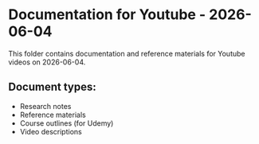 # Documentation for Youtube - 2026-06-04

This folder contains documentation and reference materials for Youtube videos on 2026-06-04.

## Document types:
- Research notes
- Reference materials
- Course outlines (for Udemy)
- Video descriptions
